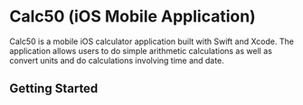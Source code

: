 # Calc50 (iOS Mobile Application)
Calc50 is a mobile iOS calculator application built with Swift and Xcode. The application allows users to do simple arithmetic calculations as well as convert units and do calculations involving time and date.

## Getting Started
